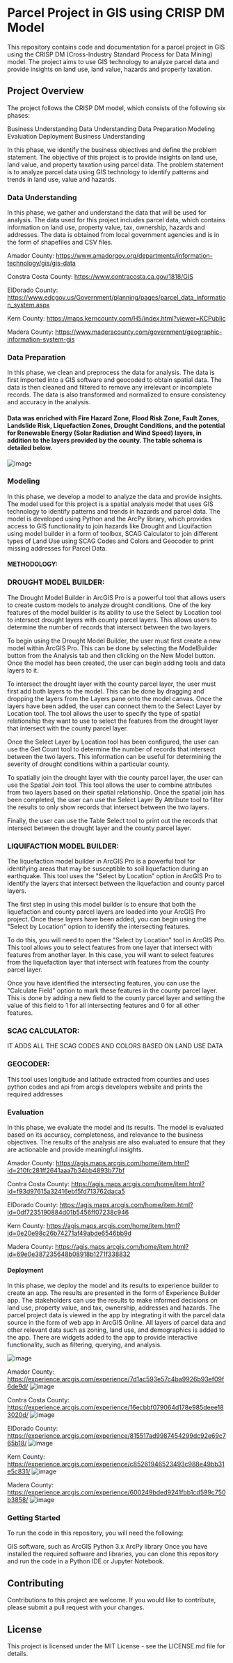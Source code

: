 # Parcel Project in GIS using CRISP DM Model
This repository contains code and documentation for a parcel project in GIS using the CRISP DM (Cross-Industry Standard Process for Data Mining) model. The project aims to use GIS technology to analyze parcel data and provide insights on land use, land value, hazards and property taxation.

## Project Overview
The project follows the CRISP DM model, which consists of the following six phases:

Business Understanding
Data Understanding
Data Preparation
Modeling
Evaluation
Deployment
Business Understanding

In this phase, we identify the business objectives and define the problem statement. The objective of this project is to provide insights on land use, land value, and property taxation using parcel data. The problem statement is to analyze parcel data using GIS technology to identify patterns and trends in land use, value and hazards.

### Data Understanding
In this phase, we gather and understand the data that will be used for analysis. The data used for this project includes parcel data, which contains information on land use, property value, tax, ownership, hazards and addresses. The data is obtained from local government agencies and is in the form of shapefiles and CSV files.

Amador County: https://www.amadorgov.org/departments/information-technology/gis/gis-data

Constra Costa County: https://www.contracosta.ca.gov/1818/GIS

ElDorado County: https://www.edcgov.us/Government/planning/pages/parcel_data_information_system.aspx

Kern County: https://maps.kerncounty.com/H5/index.html?viewer=KCPublic

Madera County: https://www.maderacounty.com/government/geographic-information-system-gis

### Data Preparation
In this phase, we clean and preprocess the data for analysis. The data is first imported into a GIS software and geocoded to obtain spatial data. The data is then cleaned and filtered to remove any irrelevant or incomplete records. The data is also transformed and normalized to ensure consistency and accuracy in the analysis.

#### Data was enriched with Fire Hazard Zone, Flood Risk Zone, Fault Zones, Landslide Risk, Liquefaction Zones, Drought Conditions, and the potential for Renewable Energy (Solar Radiation and Wind Speed) layers, in addition to the layers provided by the county. The table schema is detailed below.
			
![image](https://user-images.githubusercontent.com/112990273/235898636-7d2eface-ca7c-4392-b125-c55580aa59fd.png)


### Modeling
In this phase, we develop a model to analyze the data and provide insights. The model used for this project is a spatial analysis model that uses GIS technology to identify patterns and trends in hazards and parcel data. The model is developed using Python and the ArcPy library, which provides access to GIS functionality to join hazards like Drought and Liquifaction using model builder in a form of toolbox, SCAG Calculator to join different types of Land Use using SCAG Codes and Colors and Geocoder to print missing addresses for Parcel Data.

#### METHODOLOGY:

### DROUGHT MODEL BUILDER: 
The Drought Model Builder in ArcGIS Pro is a powerful tool that allows users to create custom models to analyze drought conditions. One of the key features of the model builder is its ability to use the Select by Location tool to intersect drought layers with county parcel layers. This allows users to determine the number of records that intersect between the two layers.

To begin using the Drought Model Builder, the user must first create a new model within ArcGIS Pro. This can be done by selecting the ModelBuilder button from the Analysis tab and then clicking on the New Model button. Once the model has been created, the user can begin adding tools and data layers to it.

To intersect the drought layer with the county parcel layer, the user must first add both layers to the model. This can be done by dragging and dropping the layers from the Layers pane onto the model canvas. Once the layers have been added, the user can connect them to the Select Layer by Location tool. The tool allows the user to specify the type of spatial relationship they want to use to select the features from the drought layer that intersect with the county parcel layer.

Once the Select Layer by Location tool has been configured, the user can use the Get Count tool to determine the number of records that intersect between the two layers. This information can be useful for determining the severity of drought conditions within a particular county.

To spatially join the drought layer with the county parcel layer, the user can use the Spatial Join tool. This tool allows the user to combine attributes from two layers based on their spatial relationship. Once the spatial join has been completed, the user can use the Select Layer By Attribute tool to filter the results to only show records that intersect between the two layers.

Finally, the user can use the Table Select tool to print out the records that intersect between the drought layer and the county parcel layer.

### LIQUIFACTION MODEL BUILDER: 
The liquefaction model builder in ArcGIS Pro is a powerful tool for identifying areas that may be susceptible to soil liquefaction during an earthquake. This tool uses the "Select by Location" option in ArcGIS Pro to identify the layers that intersect between the liquefaction and county parcel layers.

The first step in using this model builder is to ensure that both the liquefaction and county parcel layers are loaded into your ArcGIS Pro project. Once these layers have been added, you can begin using the "Select by Location" option to identify the intersecting features.

To do this, you will need to open the "Select by Location" tool in ArcGIS Pro. This tool allows you to select features from one layer that intersect with features from another layer. In this case, you will want to select features from the liquefaction layer that intersect with features from the county parcel layer.

Once you have identified the intersecting features, you can use the "Calculate Field" option to mark these features in the county parcel layer. This is done by adding a new field to the county parcel layer and setting the value of this field to 1 for all intersecting features and 0 for all other features.

### SCAG CALCULATOR: 
IT ADDS ALL THE SCAG CODES AND COLORS BASED ON LAND USE DATA

### GEOCODER: 
This tool uses longitude and latitude extracted from counties and uses python codes and api from arcgis developers website and prints the required addresses

### Evaluation
In this phase, we evaluate the model and its results. The model is evaluated based on its accuracy, completeness, and relevance to the business objectives. The results of the analysis are also evaluated to ensure that they are actionable and provide meaningful insights.

Amador County: https://agis.maps.arcgis.com/home/item.html?id=210fc281ff2641aaa7b34bb4893b77bf

Contra Costa County: https://agis.maps.arcgis.com/home/item.html?id=f93d97615a32416ebf5fd713762daca5

ElDorado County: https://agis.maps.arcgis.com/home/item.html?id=0df7235190884d01b5456ff07238c946

Kern County: https://agis.maps.arcgis.com/home/item.html?id=0e20e98c26b74271af49abde6546bb9d

Madera County: https://agis.maps.arcgis.com/home/item.html?id=69e0e387235648b08918b1271f338832

#### Deployment
In this phase, we deploy the model and its results to experience builder to create an app. The results are presented in the form of Experience Builder app. The stakeholders can use the results to make informed decisions on land use, property value, and tax, ownership, addresses and hazards.
The parcel project data is viewed in the app by integrating it with the parcel data source in the form of web app in ArcGIS Online. All layers of parcel data and other relevant data such as zoning, land use, and demographics is added to the app. There are widgets added to the app to provide interactive functionality, such as filtering, querying, and analysis.

![image](https://user-images.githubusercontent.com/112990273/235908041-4f5934c0-1d12-4ead-b72f-cc3a88057905.png)

Amador County: https://experience.arcgis.com/experience/7d1ac593e57c4ba9926b93ef09f6de9d/
![image](https://user-images.githubusercontent.com/112990273/235908149-3c4aa219-666d-4580-99b5-269371300a4e.png)

Contra Costa County: https://experience.arcgis.com/experience/16ecbbf079064d178e985deee183020d/
![image](https://user-images.githubusercontent.com/112990273/235908200-9c8438ae-74d2-4d4d-8e30-707b39d98c72.png)

ElDorado County: https://experience.arcgis.com/experience/815517ad9987454299dc92e69c765b18/
![image](https://user-images.githubusercontent.com/112990273/235908246-8337d7de-3ebf-4a77-b4c8-4c261e14b1d4.png)

Kern County: https://experience.arcgis.com/experience/c85261946523493c988e49bb31e5c831/
![image](https://user-images.githubusercontent.com/112990273/235908321-ec3a46df-a664-4ac7-a4fe-5f301461bbbd.png)

Madera County: https://experience.arcgis.com/experience/600249bded9241fbb1cd599c750b3858/
![image](https://user-images.githubusercontent.com/112990273/235908374-516bf62c-40a7-4d09-8e46-4b8b47d2b031.png)

### Getting Started
To run the code in this repository, you will need the following:

GIS software, such as ArcGIS
Python 3.x
ArcPy library
Once you have installed the required software and libraries, you can clone this repository and run the code in a Python IDE or Jupyter Notebook.

## Contributing
Contributions to this project are welcome. If you would like to contribute, please submit a pull request with your changes.

## License
This project is licensed under the MIT License - see the LICENSE.md file for details.
